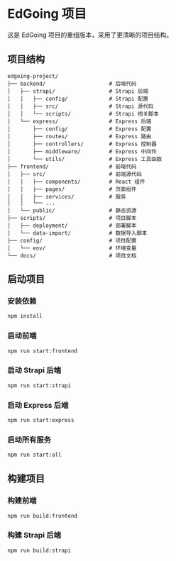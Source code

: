 # EdGoing 项目

这是 EdGoing 项目的重组版本，采用了更清晰的项目结构。

## 项目结构

```
edgoing-project/
├── backend/                    # 后端代码
│   ├── strapi/                 # Strapi 后端
│   │   ├── config/             # Strapi 配置
│   │   ├── src/                # Strapi 源代码
│   │   └── scripts/            # Strapi 相关脚本
│   └── express/                # Express 后端
│       ├── config/             # Express 配置
│       ├── routes/             # Express 路由
│       ├── controllers/        # Express 控制器
│       ├── middleware/         # Express 中间件
│       └── utils/              # Express 工具函数
├── frontend/                   # 前端代码
│   ├── src/                    # 前端源代码
│   │   ├── components/         # React 组件
│   │   ├── pages/              # 页面组件
│   │   ├── services/           # 服务
│   │   └── ...
│   └── public/                 # 静态资源
├── scripts/                    # 项目脚本
│   ├── deployment/             # 部署脚本
│   └── data-import/            # 数据导入脚本
├── config/                     # 项目配置
│   └── env/                    # 环境变量
└── docs/                       # 项目文档
```

## 启动项目

### 安装依赖

```bash
npm install
```

### 启动前端

```bash
npm run start:frontend
```

### 启动 Strapi 后端

```bash
npm run start:strapi
```

### 启动 Express 后端

```bash
npm run start:express
```

### 启动所有服务

```bash
npm run start:all
```

## 构建项目

### 构建前端

```bash
npm run build:frontend
```

### 构建 Strapi 后端

```bash
npm run build:strapi
```
